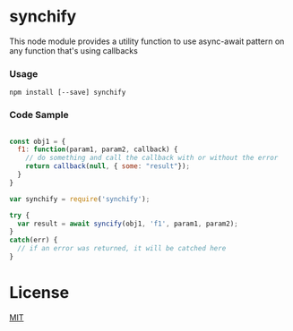 # synchify

This node module provides a utility function to use async-await pattern on any function that's using callbacks

### Usage

```
npm install [--save] synchify
```

### Code Sample

```js

const obj1 = {
  f1: function(param1, param2, callback) {
    // do something and call the callback with or without the error
    return callback(null, { some: "result"});
  }
}

var synchify = require('synchify');

try {
  var result = await syncify(obj1, 'f1', param1, param2);
}
catch(err) {
  // if an error was returned, it will be catched here
}

```


# License
[MIT](LICENSE)
